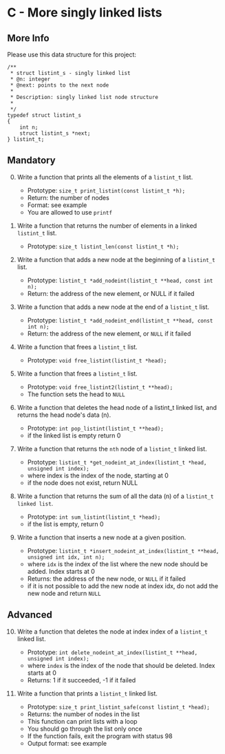 # C - More singly linked lists

## More Info
Please use this data structure for this project:

```
/**
 * struct listint_s - singly linked list
 * @n: integer
 * @next: points to the next node
 *
 * Description: singly linked list node structure
 * 
 */
typedef struct listint_s
{
    int n;
    struct listint_s *next;
} listint_t;
```
## Mandatory

0. Write a function that prints all the elements of a `listint_t` list.

	- Prototype: `size_t print_listint(const listint_t *h);`
	- Return: the number of nodes
	- Format: see example
	- You are allowed to use `printf`

1. Write a function that returns the number of elements in a linked `listint_t` list.

	- Prototype: `size_t listint_len(const listint_t *h);`

2. Write a function that adds a new node at the beginning of a `listint_t` list.

	- Prototype: `listint_t *add_nodeint(listint_t **head, const int n);`
	- Return: the address of the new element, or NULL if it failed

3. Write a function that adds a new node at the end of a `listint_t` list.

	- Prototype: `listint_t *add_nodeint_end(listint_t **head, const int n);`
	- Return: the address of the new element, or `NULL` if it failed

4. Write a function that frees a `listint_t` list.

	- Prototype: `void free_listint(listint_t *head);`

5. Write a function that frees a `listint_t` list.

	- Prototype: `void free_listint2(listint_t **head);`
	- The function sets the head to `NULL`

6. Write a function that deletes the head node of a listint_t linked list, and returns the head node's data (n).

	- Prototype: `int pop_listint(listint_t **head);`
	- if the linked list is empty return 0

7. Write a function that returns the `nth` node of a `listint_t` linked list.

	- Prototype: `listint_t *get_nodeint_at_index(listint_t *head, unsigned int index);`
	- where index is the index of the node, starting at 0
	- if the node does not exist, return NULL

8. Write a function that returns the sum of all the data (n) of a `listint_t linked list`.

	- Prototype: `int sum_listint(listint_t *head);`
	- if the list is empty, return 0

9. Write a function that inserts a new node at a given position.

	- Prototype: `listint_t *insert_nodeint_at_index(listint_t **head, unsigned int idx, int n);`
	- where `idx` is the index of the list where the new node should be added. Index starts at 0
	- Returns: the address of the new node, or `NULL` if it failed
	- if it is not possible to add the new node at index idx, do not add the new node and return `NULL`

## Advanced

10. Write a function that deletes the node at index index of a `listint_t` linked list.

	- Prototype: `int delete_nodeint_at_index(listint_t **head, unsigned int index);`
	- where `index` is the index of the node that should be deleted. Index starts at 0
	- Returns: 1 if it succeeded, -1 if it failed

11. Write a function that prints a `listint_t` linked list.

	- Prototype: `size_t print_listint_safe(const listint_t *head);`
	- Returns: the number of nodes in the list
	- This function can print lists with a loop
	- You should go through the list only once
	- If the function fails, exit the program with status 98
	- Output format: see example
